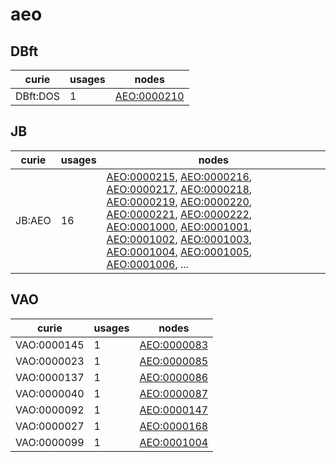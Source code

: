 # aeo

## DBft

| curie    |   usages | nodes                                             |
|----------|----------|---------------------------------------------------|
| DBft:DOS |        1 | [AEO:0000210](https://bioregistry.io/AEO:0000210) |

## JB

| curie   |   usages | nodes                                                                                                                                                                                                                                                                                                                                                                                                                                                                                                                                                                                                                                                                                                                                                                                            |
|---------|----------|--------------------------------------------------------------------------------------------------------------------------------------------------------------------------------------------------------------------------------------------------------------------------------------------------------------------------------------------------------------------------------------------------------------------------------------------------------------------------------------------------------------------------------------------------------------------------------------------------------------------------------------------------------------------------------------------------------------------------------------------------------------------------------------------------|
| JB:AEO  |       16 | [AEO:0000215](https://bioregistry.io/AEO:0000215), [AEO:0000216](https://bioregistry.io/AEO:0000216), [AEO:0000217](https://bioregistry.io/AEO:0000217), [AEO:0000218](https://bioregistry.io/AEO:0000218), [AEO:0000219](https://bioregistry.io/AEO:0000219), [AEO:0000220](https://bioregistry.io/AEO:0000220), [AEO:0000221](https://bioregistry.io/AEO:0000221), [AEO:0000222](https://bioregistry.io/AEO:0000222), [AEO:0001000](https://bioregistry.io/AEO:0001000), [AEO:0001001](https://bioregistry.io/AEO:0001001), [AEO:0001002](https://bioregistry.io/AEO:0001002), [AEO:0001003](https://bioregistry.io/AEO:0001003), [AEO:0001004](https://bioregistry.io/AEO:0001004), [AEO:0001005](https://bioregistry.io/AEO:0001005), [AEO:0001006](https://bioregistry.io/AEO:0001006), ... |

## VAO

| curie       |   usages | nodes                                             |
|-------------|----------|---------------------------------------------------|
| VAO:0000145 |        1 | [AEO:0000083](https://bioregistry.io/AEO:0000083) |
| VAO:0000023 |        1 | [AEO:0000085](https://bioregistry.io/AEO:0000085) |
| VAO:0000137 |        1 | [AEO:0000086](https://bioregistry.io/AEO:0000086) |
| VAO:0000040 |        1 | [AEO:0000087](https://bioregistry.io/AEO:0000087) |
| VAO:0000092 |        1 | [AEO:0000147](https://bioregistry.io/AEO:0000147) |
| VAO:0000027 |        1 | [AEO:0000168](https://bioregistry.io/AEO:0000168) |
| VAO:0000099 |        1 | [AEO:0001004](https://bioregistry.io/AEO:0001004) |

